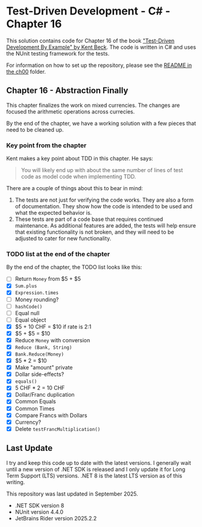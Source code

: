 # Test-Driven Development - C# - Chapter 16

This solution contains code for Chapter 16 of the book ["Test-Driven Development By Example" by 
Kent Beck](https://a.co/d/1sr05eT). The code is written in C# and uses the NUnit testing framework for the tests. 

For information on how to set up the repository, please see the [README in the ch00](../ch00/README.md) folder.

## Chapter 16 - Abstraction Finally
This chapter finalizes the work on mixed currencies. The changes are focused the arithmetic operations across currecies.

By the end of the chapter, we have a working solution with a few pieces that need to be cleaned up.

### Key point from the chapter
Kent makes a key point about TDD in this chapter. He says:
> You will likely end up with about the same number of lines of test code as model code when implementing TDD.

There are a couple of things about this to bear in mind:
1. The tests are not just for verifying the code works. They are also a form of documentation. They show how the code is 
intended to be used and what the expected behavior is.
2. These tests are part of a code base that requires continued maintenance. As additional features are added, the tests 
will help ensure that existing functionality is not broken, and they will need to be adjusted to cater for new 
functionality.

### TODO list at the end of the chapter
By the end of the chapter, the TODO list looks like this:
- [ ] Return `Money` from \$5 + \$5
- [x] `Sum.plus`
- [x] `Expression.times`
- [ ] Money rounding?
- [ ] `hashCode()`
- [ ] Equal null
- [ ] Equal object
- [x] \$5 + 10 CHF = $10 if rate is 2:1
- [x] \$5 + \$5 = $10
- [x] Reduce `Money` with conversion
- [x] `Reduce (Bank, String)`
- [x] `Bank.Reduce(Money)`
- [x] \$5 * 2 = $10
- [x] Make "amount" private
- [x] Dollar side-effects?
- [x] `equals()`
- [x] 5 CHF * 2 = 10 CHF
- [x] Dollar/Franc duplication
- [x] Common Equals
- [x] Common Times
- [x] Compare Francs with Dollars
- [X] Currency?
- [x] Delete `testFrancMultiplication()`

## Last Update
I try and keep this code up to date with the latest versions. I generally wait until a new version of .NET SDK is 
released and I only update it for Long Term Support (LTS) versions. .NET 8 is the latest LTS version as of this writing.

This repository was last updated in September 2025.
- .NET SDK version 8
- NUnit version 4.4.0
- JetBrains Rider version 2025.2.2